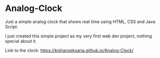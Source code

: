 # Analog-Clock
Just a simple analog clock that shows real time using HTML, CSS and Java Script.

I just created this simple project as my very first web dev project, nothing special about it.

Link to the clock: https://kishanseksaria.github.io/Analog-Clock/
